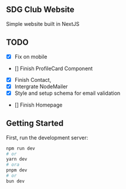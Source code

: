 ## SDG Club Website
Simple website built in NextJS

## TODO
- [x] Fix on mobile
- [] Finish ProfileCard Component
- [x] Finish Contact,
- [x] Intergrate NodeMailer
- [x] Style and setup schema for email validation
- [] Finish Homepage
## Getting Started

First, run the development server:

```bash
npm run dev
# or
yarn dev
# ora
pnpm dev
# or
bun dev
```
